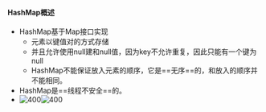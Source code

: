 #### HashMap概述
- HashMap基于Map接口实现
	- 元素以键值对的方式存储
	- 并且允许使用null建和null值，因为key不允许重复，因此只能有一个键为null
	- HashMap不能保证放入元素的顺序，它是==无序==的，和放入的顺序并不能相同。
- HashMap是==线程不安全==的。
- ![400](attachments/Pasted%20image%2020230101155852.png)![400](attachments/Pasted%20image%2020230101155928.png)

